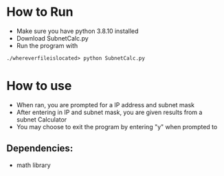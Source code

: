 # How to Run
- Make sure you have python 3.8.10 installed
- Download SubnetCalc.py
- Run the program with
```markdown
./whereverfileislocated> python SubnetCalc.py
```

# How to use
- When ran, you are prompted for a IP address and subnet mask
- After entering in IP and subnet mask, you are given results from a subnet Calculator
- You may choose to exit the program by entering "y" when prompted to

## Dependencies:
- math library
